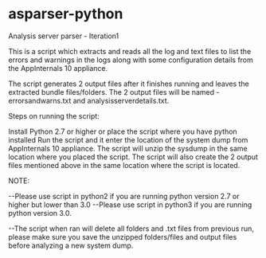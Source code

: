 # asparser-python
Analysis server parser - Iteration1

This is a script which extracts and reads all the log and text files 
to list the errors and warnings in the logs along with some configuration details from the AppInternals 10 appliance.

The script generates 2 output files after it finishes running and leaves the extracted bundle files/folders. 
The 2 output files will be named - errorsandwarns.txt and analysisserverdetails.txt.

Steps on running the script:

Install Python 2.7 or higher or place the script where you have python installed Run the script and it enter the location of the system dump from AppInternals 10 appliance.
The script will unzip the sysdump in the same location where you placed the script. 
The script will also create the 2 output files mentioned above in the same location where the script is located.

NOTE:

--Please use script in python2 if you are running python version 2.7 or higher but lower than 3.0 
--Please use script in python3 if you are running python version 3.0.

--The script when ran will delete all folders and .txt files from previous run,
please make sure you save the unzipped folders/files and output files before analyzing a new system dump.
